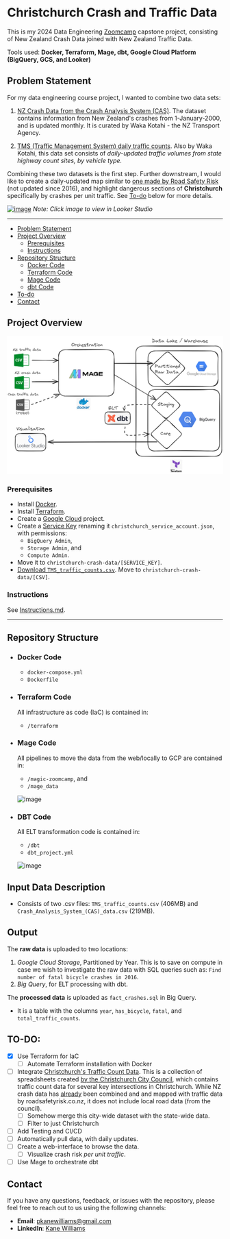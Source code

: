 # Christchurch Crash and Traffic Data
This is my 2024 Data Engineering [Zoomcamp](https://github.com/DataTalksClub/data-engineering-zoomcamp) capstone project, consisting of New Zealand Crash Data joined with New Zealand Traffic Data.

Tools used: **Docker, Terraform, Mage, dbt, Google Cloud Platform (BigQuery, GCS, and Looker)**

## Problem Statement
For my data engineering course project, I wanted to combine two data sets:

 1) [NZ Crash Data from the Crash Analysis System (CAS)](https://catalogue.data.govt.nz/dataset/crash-analysis-system-cas-data5). The dataset contains information from New Zealand's crashes from 1-January-2000, and is updated monthly. It is curated by Waka Kotahi - the NZ Transport Agency. 

 2) [TMS (Traffic Management System) daily traffic counts](https://opendata-nzta.opendata.arcgis.com/datasets/9cb86b342f2d4f228067a7437a7f7313). Also by Waka Kotahi, this data set consists of *daily-updated traffic volumes from state highway count sites, by vehicle type.*

Combining these two datasets is the first step. Further downstream, I would like to create a daily-updated map similar to [one made by Road Safety Risk](https://roadsafetyrisk.co.nz/maps/heat-maps#Canterbury) (not updated since 2016), and highlight dangerous sections of **Christchurch** specifically by crashes per unit traffic. See [To-do](#to-do) below for more details.

[![image](https://github.com/kanewilliams/christchurch-crash-data/assets/5062932/8bfb5a3c-7c30-49c4-9fad-0701f8e9ab7c)](https://lookerstudio.google.com/reporting/d0fc71e5-f3b3-426c-baff-7eb13c9f22c5)
*Note: Click image to view in Looker Studio*

***

  - [Problem Statement](#problem-statement)
  - [Project Overview](#project-overview)
    - [Prerequisites](#prerequisites)
    - [Instructions](#instructions)
  - [Repository Structure](#repository-structure)
    - [Docker Code](#docker-code)
    - [Terraform Code](#terraform-code)
    - [Mage Code](#mage-code)
    - [dbt Code](#dbt-code)
  - [To-do](#to-do)
  - [Contact](#contact)

## Project Overview

![image](misc/overview.png)

### Prerequisites
- Install [Docker](https://www.docker.com/products/docker-desktop/).
- Install [Terraform](https://developer.hashicorp.com/terraform/install).
- Create a [Google Cloud](https://cloud.google.com/?hl=en) project.
- Create a [Service Key](https://cloud.google.com/iam/docs/keys-create-delete) renaming it `christchurch_service_account.json`, with permissions:
  - `BigQuery Admin`,
  - `Storage Admin`, and
  - `Compute Admin`.
- Move it to `christchurch-crash-data/[SERVICE_KEY]`.
- [Download `TMS_traffic_counts.csv`](https://opendata-nzta.opendata.arcgis.com/datasets/9cb86b342f2d4f228067a7437a7f7313). Move to `christchurch-crash-data/[CSV]`.

### Instructions

See [Instructions.md](instructions.md).

***

## Repository Structure

- ### Docker Code
  - `docker-compose.yml`
  - `Dockerfile`

- ### Terraform Code
  All infrastructure as code (IaC) is contained in:
    - `/terraform`

- ### Mage Code
  All pipelines to move the data from the web/locally to GCP are contained in:
    - `/magic-zoomcamp`, and
    - `/mage_data`
 
  ![image](https://github.com/kanewilliams/christchurch-crash-data/assets/5062932/94be8ea9-9749-4c5d-bc7c-497adda90ecd)

- ### DBT Code
  All ELT transformation code is contained in:
  - `/dbt`
  - `dbt_project.yml`
  
  ![image](https://github.com/kanewilliams/christchurch-crash-data/assets/5062932/8986c355-b14c-4023-bccf-878521748f74)

## Input Data Description

  - Consists of two .csv files: `TMS_traffic_counts.csv` (406MB) and `Crash_Analysis_System_(CAS)_data.csv` (219MB).

## Output

The **raw data** is uploaded to two locations:
1) *Google Cloud Storage*, Partitioned by Year. This is to save on compute in case we wish to investigate the raw data with SQL queries such as: `Find number of fatal bicycle crashes in 2016`.
2) *Big Query*, for ELT processing with dbt.

The **processed data** is uploaded as `fact_crashes.sql` in Big Query.
-  It is a table with the columns `year`, `has_bicycle`, `fatal`, and `total_traffic_counts`.

## TO-DO:

- [x] Use Terraform for IaC
  - [ ] Automate Terraform installation with Docker 
- [ ] Integrate [Christchurch's Traffic Count Data](https://drive.google.com/drive/folders/1dJXE9XieHTazo1JUo67h8M0rPMYl7gZe). This is a collection of spreadsheets created [by the Christchurch City Council](https://ccc.govt.nz/transport/improving-our-transport-and-roads/traffic-count-data), which contains traffic count data for several key intersections in Christchurch. While NZ crash data has [already](https://roadsafetyrisk.co.nz/maps/heat-maps#Canterbury) been combined and and mapped with traffic data by roadsafetyrisk.co.nz, it does not include local road data (from the council).
  - [ ] Somehow merge this city-wide dataset with the state-wide data.
  - [ ] Filter to just Christchurch
- [ ] Add Testing and CI/CD
- [ ] Automatically pull data, with daily updates.
- [ ] Create a web-interface to browse the data.
  - [ ] Visualize crash risk *per unit traffic*.
- [ ] Use Mage to orchestrate dbt

## Contact

If you have any questions, feedback, or issues with the repository, please feel free to reach out to us using the following channels:

- **Email**: pkanewilliams@gmail.com
- **LinkedIn**: [Kane Williams](https://www.linkedin.com/in/kane-williams01/)

